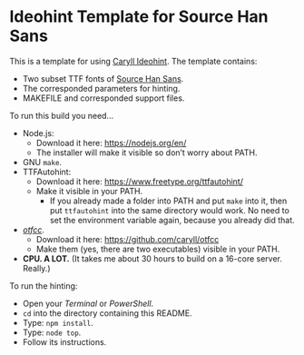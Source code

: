 # Ideohint Template for Source Han Sans

This is a template for using [Caryll Ideohint](https://github.com/caryll/ideohint). The template contains:

- Two subset TTF fonts of [Source Han Sans](https://github.com/adobe-fonts/source-han-sans).
- The corresponded parameters for hinting.
- MAKEFILE and corresponded support files.

To run this build you need...

 - Node.js:
     - Download it here: https://nodejs.org/en/
     - The installer will make it visible so don’t worry about PATH.
- GNU `make`.
- TTFAutohint:
  - Download it here: https://www.freetype.org/ttfautohint/
  - Make it visible in your PATH.
    - If you already made a folder into PATH and put `make` into it, then put `ttfautohint` into the same directory would work. No need to set the environment variable again, because you already did that.
- [*otfcc*](https://github.com/caryll/otfcc).
  - Download it here: https://github.com/caryll/otfcc
  - Make them (yes, there are two executables) visible in your PATH.
- **CPU. A LOT.** (It takes me about 30 hours to build on a 16-core server. Really.)

To run the hinting:

- Open your *Terminal* or *PowerShell*.
- `cd` into the directory containing this README.
- Type: `npm install`.
- Type: `node top`.
- Follow its instructions.
